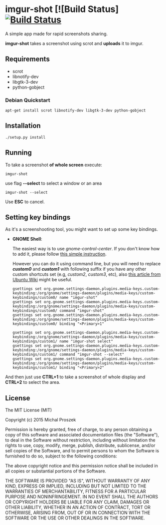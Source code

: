 # imgur-shot [![Build Status][![Build Status](https://magnum.travis-ci.com/poxip/imgur-shot.svg?token=2bD9axbWpJ8rUd9gLwar)](https://magnum.travis-ci.com/poxip/imgur-shot)
A simple app made for rapid screenshots sharing.

__imgur-shot__ takes a screenshot using scrot and __uploads__ it to imgur.
## Requirements
* scrot
* libnotify-dev
* libgtk-3-dev
* python-gobject

### Debian Quickstart
```
apt-get install scrot libnotify-dev libgtk-3-dev python-gobject
```
## Installation
```
./setup.py install
```
## Running
To take a screenshot __of whole screen__ execute:
```
imgur-shot
```
use flag __--select__ to select a window or an area
```
imgur-shot --select
```
Use __ESC__ to cancel.
## Setting key bindings
As it's a screenshooting tool, you might want to set up some key bindings.
* __GNOME Shell__:

  The easiest way is to use _gnome-control-center_. If you don't know how to add it, please follow [this simple instruction](http://askubuntu.com/a/73488/281272).

  However you can do it using command line, but you will need to replace ___custom0___ and ___custom1___ with following suffix if you have any other custom shortcuts set (e.g, _custom2_, _custom3_, etc), also [this article from Ubuntu Wiki](https://wiki.ubuntu.com/Keybindings) might be useful.
  ```
  gsettings set org.gnome.settings-daemon.plugins.media-keys.custom-keybinding:/org/gnome/settings-daemon/plugins/media-keys/custom-keybindings/custom0/ name "imgur-shot"
  gsettings set org.gnome.settings-daemon.plugins.media-keys.custom-keybinding:/org/gnome/settings-daemon/plugins/media-keys/custom-keybindings/custom0/ command "imgur-shot"
  gsettings set org.gnome.settings-daemon.plugins.media-keys.custom-keybinding:/org/gnome/settings-daemon/plugins/media-keys/custom-keybindings/custom0/ binding "<Primary>1"

  gsettings set org.gnome.settings-daemon.plugins.media-keys.custom-keybinding:/org/gnome/settings-daemon/plugins/media-keys/custom-keybindings/custom1/ name "imgur-shot select"
  gsettings set org.gnome.settings-daemon.plugins.media-keys.custom-keybinding:/org/gnome/settings-daemon/plugins/media-keys/custom-keybindings/custom1/ command "imgur-shot --select"
  gsettings set org.gnome.settings-daemon.plugins.media-keys.custom-keybinding:/org/gnome/settings-daemon/plugins/media-keys/custom-keybindings/custom1/ binding "<Primary>2"
  ```

And then just use __CTRL+1__ to take a screenshot of whole display and __CTRL+2__ to select the area.
  
## License
The MIT License (MIT)

Copyright (c) 2015 Michal Proszek

Permission is hereby granted, free of charge, to any person obtaining a copy
of this software and associated documentation files (the "Software"), to deal
in the Software without restriction, including without limitation the rights
to use, copy, modify, merge, publish, distribute, sublicense, and/or sell
copies of the Software, and to permit persons to whom the Software is
furnished to do so, subject to the following conditions:

The above copyright notice and this permission notice shall be included in
all copies or substantial portions of the Software.

THE SOFTWARE IS PROVIDED "AS IS", WITHOUT WARRANTY OF ANY KIND, EXPRESS OR
IMPLIED, INCLUDING BUT NOT LIMITED TO THE WARRANTIES OF MERCHANTABILITY,
FITNESS FOR A PARTICULAR PURPOSE AND NONINFRINGEMENT. IN NO EVENT SHALL THE
AUTHORS OR COPYRIGHT HOLDERS BE LIABLE FOR ANY CLAIM, DAMAGES OR OTHER
LIABILITY, WHETHER IN AN ACTION OF CONTRACT, TORT OR OTHERWISE, ARISING FROM,
OUT OF OR IN CONNECTION WITH THE SOFTWARE OR THE USE OR OTHER DEALINGS IN
THE SOFTWARE.
